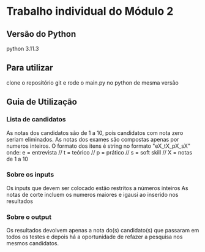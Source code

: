 # Trabalho individual do Módulo 2

## Versão do Python
python 3.11.3

## Para utilizar
clone o repositório git e rode o main.py no python de mesma versão

## Guia de Utilização
### Lista de candidatos
As notas dos candidatos são de 1 a 10, pois candidatos com nota zero seriam eliminados.
As notas dos exames são compostas apenas por numeros inteiros.
O formato dos itens é string no formato "eX_tX_pX_sX" onde:
e = entrevista // t = teórico // p = prático // s = soft skill // X = notas de 1 a 10

### Sobre os inputs
Os inputs que devem ser colocado estão restritos a números inteiros
As notas de corte incluem os numeros maiores e igausi ao inserido nos resultados

### Sobre o output
Os  resultados devolvem apenas a nota do(s) candidato(s) que passaram em todos os testes e 
depois há a oportunidade de refazer a pesquisa nos mesmos candidatos.
